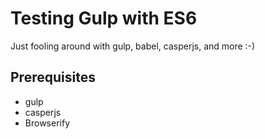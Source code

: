 # Testing Gulp with ES6
Just fooling around with gulp, babel, casperjs, and more :-)

## Prerequisites

* gulp
* casperjs
* Browserify
